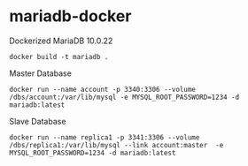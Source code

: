 # mariadb-docker
Dockerized MariaDB 10.0.22 


```
docker build -t mariadb .
```

Master Database
```
docker run --name account -p 3340:3306 --volume /dbs/account:/var/lib/mysql -e MYSQL_ROOT_PASSWORD=1234 -d mariadb:latest
```

Slave Database
```
docker run --name replica1 -p 3341:3306 --volume /dbs/replica1:/var/lib/mysql --link account:master  -e MYSQL_ROOT_PASSWORD=1234 -d mariadb:latest
```
